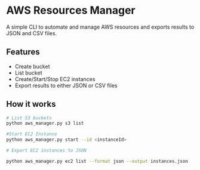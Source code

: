 # AWS Resources Manager

A simple CLI to automate and manage AWS resources and exports results to JSON and CSV files.

## Features
- Create bucket
- List bucket
- Create/Start/Stop EC2 instances
- Export results to either JSON or CSV files

## How it works

```bash
# List S3 buckets
python aws_manager.py s3 list

#Start EC2 Instance
python aws_manager.py start --id <instanceId>

# Export EC2 instances to JSON

python aws_manager.py ec2 list --format json --output instances.json